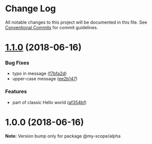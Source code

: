 # Change Log

All notable changes to this project will be documented in this file.
See [Conventional Commits](https://conventionalcommits.org) for commit guidelines.

<a name="1.1.0"></a>
# [1.1.0](https://github.com/Everettss/lerna-conventional-commits-example/compare/@my-scope/alpha@1.0.0...@my-scope/alpha@1.1.0) (2018-06-16)


### Bug Fixes

* typo in message ([f7bfa2d](https://github.com/Everettss/lerna-conventional-commits-example/commit/f7bfa2d))
* upper-case message ([ee2b147](https://github.com/Everettss/lerna-conventional-commits-example/commit/ee2b147))


### Features

* part of classic Hello world ([af354bf](https://github.com/Everettss/lerna-conventional-commits-example/commit/af354bf))




<a name="1.0.0"></a>
# 1.0.0 (2018-06-16)




**Note:** Version bump only for package @my-scope/alpha
